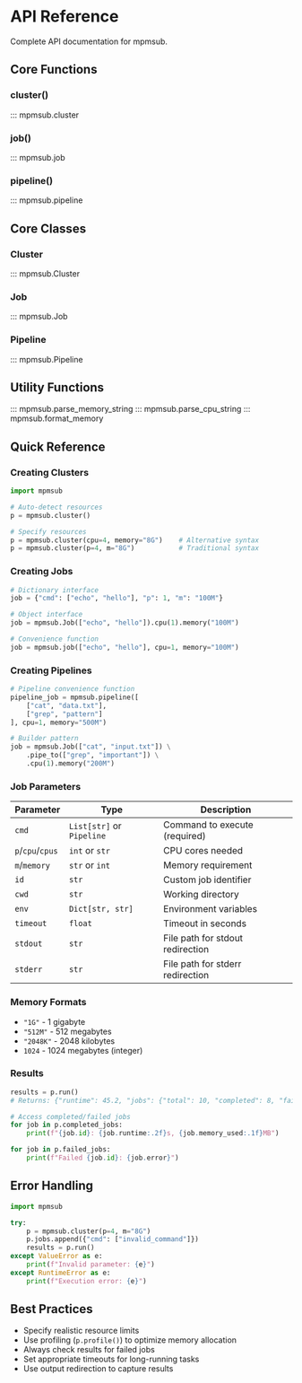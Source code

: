# API Reference

Complete API documentation for mpmsub.

## Core Functions

### cluster()

::: mpmsub.cluster

### job()

::: mpmsub.job

### pipeline()

::: mpmsub.pipeline

## Core Classes

### Cluster

::: mpmsub.Cluster

### Job

::: mpmsub.Job

### Pipeline

::: mpmsub.Pipeline

## Utility Functions

::: mpmsub.parse_memory_string
::: mpmsub.parse_cpu_string
::: mpmsub.format_memory

## Quick Reference

### Creating Clusters

```python
import mpmsub

# Auto-detect resources
p = mpmsub.cluster()

# Specify resources
p = mpmsub.cluster(cpu=4, memory="8G")    # Alternative syntax
p = mpmsub.cluster(p=4, m="8G")           # Traditional syntax
```

### Creating Jobs

```python
# Dictionary interface
job = {"cmd": ["echo", "hello"], "p": 1, "m": "100M"}

# Object interface
job = mpmsub.Job(["echo", "hello"]).cpu(1).memory("100M")

# Convenience function
job = mpmsub.job(["echo", "hello"], cpu=1, memory="100M")
```

### Creating Pipelines

```python
# Pipeline convenience function
pipeline_job = mpmsub.pipeline([
    ["cat", "data.txt"],
    ["grep", "pattern"]
], cpu=1, memory="500M")

# Builder pattern
job = mpmsub.Job(["cat", "input.txt"]) \
    .pipe_to(["grep", "important"]) \
    .cpu(1).memory("200M")
```

### Job Parameters

| Parameter | Type | Description |
|-----------|------|-------------|
| `cmd` | `List[str]` or `Pipeline` | Command to execute (required) |
| `p`/`cpu`/`cpus` | `int` or `str` | CPU cores needed |
| `m`/`memory` | `str` or `int` | Memory requirement |
| `id` | `str` | Custom job identifier |
| `cwd` | `str` | Working directory |
| `env` | `Dict[str, str]` | Environment variables |
| `timeout` | `float` | Timeout in seconds |
| `stdout` | `str` | File path for stdout redirection |
| `stderr` | `str` | File path for stderr redirection |

### Memory Formats

- `"1G"` - 1 gigabyte
- `"512M"` - 512 megabytes
- `"2048K"` - 2048 kilobytes
- `1024` - 1024 megabytes (integer)

### Results

```python
results = p.run()
# Returns: {"runtime": 45.2, "jobs": {"total": 10, "completed": 8, "failed": 2}, ...}

# Access completed/failed jobs
for job in p.completed_jobs:
    print(f"{job.id}: {job.runtime:.2f}s, {job.memory_used:.1f}MB")

for job in p.failed_jobs:
    print(f"Failed {job.id}: {job.error}")
```

## Error Handling

```python
import mpmsub

try:
    p = mpmsub.cluster(p=4, m="8G")
    p.jobs.append({"cmd": ["invalid_command"]})
    results = p.run()
except ValueError as e:
    print(f"Invalid parameter: {e}")
except RuntimeError as e:
    print(f"Execution error: {e}")
```

## Best Practices

- Specify realistic resource limits
- Use profiling (`p.profile()`) to optimize memory allocation
- Always check results for failed jobs
- Set appropriate timeouts for long-running tasks
- Use output redirection to capture results

